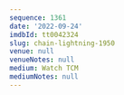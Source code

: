 ```yaml
---
sequence: 1361
date: '2022-09-24'
imdbId: tt0042324
slug: chain-lightning-1950
venue: null
venueNotes: null
medium: Watch TCM
mediumNotes: null
---
```


